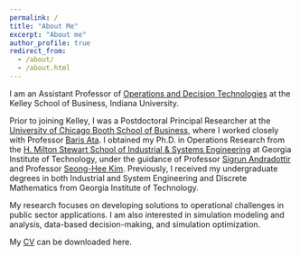 ```yaml
---
permalink: /
title: "About Me"
excerpt: "About me"
author_profile: true
redirect_from: 
  - /about/
  - /about.html
---
```


I am an Assistant Professor of [Operations and Decision Technologies](https://kelley.iu.edu/faculty-research/departments/operations-decision-technologies/) at the Kelley School of Business, Indiana University.

Prior to joining Kelley, I was a Postdoctoral Principal Researcher at the [University of Chicago Booth School of Business](https://www.chicagobooth.edu), where I worked closely with Professor [Baris Ata](https://www.chicagobooth.edu/faculty/directory/a/baris-ata). I obtained my Ph.D. in Operations Research from the [H. Milton Stewart School of Industrial & Systems Engineering](https://www.isye.gatech.edu) at Georgia Institute of Technology, under the guidance of Professor [Sigrun Andradottir](https://www.isye.gatech.edu/users/sigrun-andradottir) and Professor [Seong-Hee Kim](https://www.isye.gatech.edu/users/seong-hee-kim). Previously, I received my undergraduate degrees in both Industrial and System Engineering and Discrete Mathematics from Georgia Institute of Technology. 

My research focuses on developing solutions to operational challenges in public sector applications. I am also interested in simulation modeling and analysis, data-based decision-making, and simulation optimization. 

My [CV](https://yuweizhou3.github.io/files/CV_YuweiZhou.pdf) can be downloaded here. 





